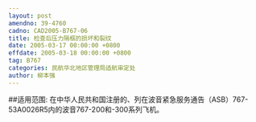 ```yaml
---
layout: post
amendno: 39-4760
cadno: CAD2005-B767-06
title: 检查后压力隔框的损坏和裂纹
date: 2005-03-17 00:00:00 +0800
effdate: 2005-03-18 00:00:00 +0800
tag: B767
categories: 民航华北地区管理局适航审定处
author: 柳本强
---
```


##适用范围:
在中华人民共和国注册的、列在波音紧急服务通告（ASB）767-53A0026R5内的波音767-200和-300系列飞机。

